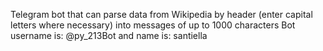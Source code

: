 Telegram bot that can parse data from Wikipedia by header (enter capital letters where necessary) into messages of up to 1000 characters
Bot username is: @py_213Bot and name is: santiella
